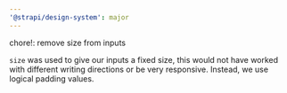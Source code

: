 ```yaml
---
'@strapi/design-system': major
---
```


chore!: remove size from inputs

`size` was used to give our inputs a fixed size, this would not have worked with different writing directions or be very responsive. Instead, we use logical padding values.
